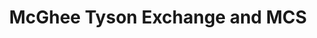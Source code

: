 ---
title: "McGhee Tyson Exchange and MCS"
url: /lousville/mcghee-tyson-exchange-and-mcs/
shop: department store
---